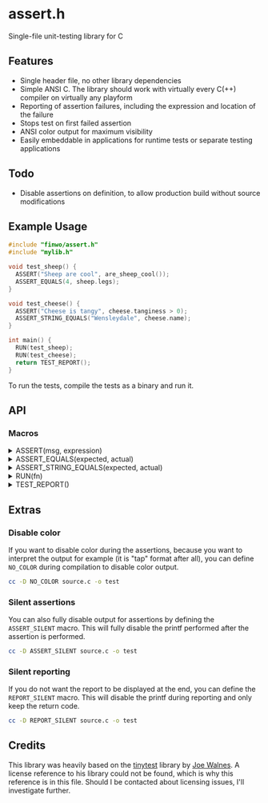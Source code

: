 assert.h
========

Single-file unit-testing library for C

Features
--------

- Single header file, no other library dependencies
- Simple ANSI C. The library should work with virtually every C(++) compiler on
  virtually any playform
- Reporting of assertion failures, including the expression and location of the
  failure
- Stops test on first failed assertion
- ANSI color output for maximum visibility
- Easily embeddable in applications for runtime tests or separate testing
  applications

Todo
----

- Disable assertions on definition, to allow production build without source modifications

Example Usage
-------------

```C
#include "finwo/assert.h"
#include "mylib.h"

void test_sheep() {
  ASSERT("Sheep are cool", are_sheep_cool());
  ASSERT_EQUALS(4, sheep.legs);
}

void test_cheese() {
  ASSERT("Cheese is tangy", cheese.tanginess > 0);
  ASSERT_STRING_EQUALS("Wensleydale", cheese.name);
}

int main() {
  RUN(test_sheep);
  RUN(test_cheese);
  return TEST_REPORT();
}
```

To run the tests, compile the tests as a binary and run it.

API
---


### Macros

<details>
  <summary>ASSERT(msg, expression)</summary>

  Perform an assertion

```C
#define ASSERT(msg, expression) if (!tap_assert(__FILE__, __LINE__, (msg), (#expression), (expression) ? 1 : 0)) return
```

</details>
<details>
  <summary>ASSERT_EQUALS(expected, actual)</summary>

  Perform an equal assertion

```C
/* Convenient assertion methods */
/* TODO: Generate readable error messages for assert_equals or assert_str_equals */
#define ASSERT_EQUALS(expected, actual) ASSERT((#actual), (expected) == (actual))
```

</details>
<details>
  <summary>ASSERT_STRING_EQUALS(expected, actual)</summary>

  Perform an equal string assertion

```C
#define ASSERT_STRING_EQUALS(expected, actual) ASSERT((#actual), strcmp((expected),(actual)) == 0)
```

</details>
<details>
  <summary>RUN(fn)</summary>

  Run a test suite/function containing assertions

```C
#define RUN(test_function) tap_execute((#test_function), (test_function))
```

</details>
<details>
  <summary>TEST_REPORT()</summary>

  Report on the tests that have been run

```C
#define TEST_REPORT() tap_report()
```

</details>

Extras
------

### Disable color

If you want to disable color during the assertions, because you want to
interpret the output for example (it is "tap" format after all), you can
define `NO_COLOR` during compilation to disable color output.

```sh
cc -D NO_COLOR source.c -o test
```

### Silent assertions

You can also fully disable output for assertions by defining the
`ASSERT_SILENT` macro. This will fully disable the printf performed after
the assertion is performed.

```sh
cc -D ASSERT_SILENT source.c -o test
```

### Silent reporting

If you do not want the report to be displayed at the end, you can define the
`REPORT_SILENT` macro. This will disable the printf during reporting and
only keep the return code.

```sh
cc -D REPORT_SILENT source.c -o test
```


Credits
-------

This library was heavily based on the [tinytest][tinytest] library by
[Joe Walnes][joewalnes]. A license reference to his library could not be
found, which is why this reference is in this file. Should I be contacted
about licensing issues, I'll investigate further.

[joewalnes]: https://github.com/joewalnes
[tinytest]: https://github.com/joewalnes/tinytest
